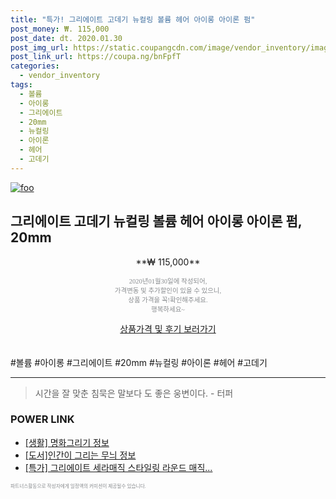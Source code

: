 ```yaml
--- 
title: "특가! 그리에이트 고데기 뉴컬링 볼륨 헤어 아이롱 아이론 펌" 
post_money: ₩. 115,000 
post_date: dt. 2020.01.30 
post_img_url: https://static.coupangcdn.com/image/vendor_inventory/images/2018/05/19/17/9/d873a195-297d-4c99-a252-37aa0ba34f93.jpg 
post_link_url: https://coupa.ng/bnFpfT 
categories: 
  - vendor_inventory 
tags: 
  - 볼륨 
  - 아이롱 
  - 그리에이트 
  - 20mm 
  - 뉴컬링 
  - 아이론 
  - 헤어 
  - 고데기 
--- 
```

[![foo](https://static.coupangcdn.com/image/vendor_inventory/images/2018/05/19/17/9/d873a195-297d-4c99-a252-37aa0ba34f93.jpg)](https://coupa.ng/bnFpfT) 

## 그리에이트 고데기 뉴컬링 볼륨 헤어 아이롱 아이론 펌, 20mm 
<p style="text-align: center;">**₩ 115,000**</p> 
<p style="text-align: center;"><span style="color: #898c8f; font-family: Georgia,Times,serif; font-size: 0.75em;">2020년01월30일에 작성되어, <br>가격변동 및 추가할인이 있을 수 있으니,<br> 상품 가격을 꼭!확인해주세요.<br>행복하세요~</span> 
</p>	 
<div markdown="0" style="text-align: center;"><a href="https://coupa.ng/bnFpfT" class="btn btn--success">상품가격 및 후기 보러가기</a></div> 
<br><br> 
  #볼륨 #아이롱 #그리에이트 #20mm #뉴컬링 #아이론 #헤어 #고데기 
<hr> 

> 시간을 잘 맞춘 침묵은 말보다 도 좋은 웅변이다. - 터퍼 


### POWER LINK

* <a href="https://blog.naver.com/santokki14/221766241456" target="_blank"> [생활] 명화그리기 정보 </a>
* <a href="https://blog.naver.com/fasyy4321/221770128075" target="_blank">[도서]인간이 그리는 무늬 정보</a>
* <a href="https://blog.naver.com/sakai111/221790089762" target="_blank">[특가] 그리에이트 세라매직 스타일링 라운드 매직...</a>

<span style="color: #898c8f; font-family: Georgia,Times,serif; font-size: 0.55em;">파트너스활동으로 작성자에게 일정액의 커미션이 제공될수 있습니다.</span> 
